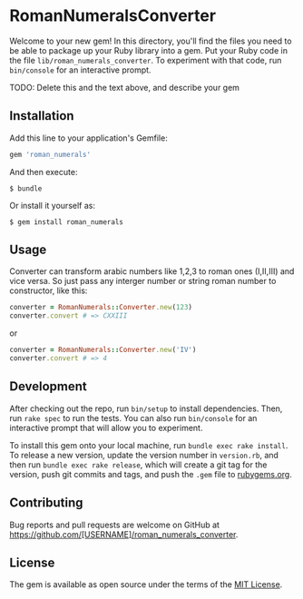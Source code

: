 # RomanNumeralsConverter

Welcome to your new gem! In this directory, you'll find the files you need to be able to package up your Ruby library into a gem. Put your Ruby code in the file `lib/roman_numerals_converter`. To experiment with that code, run `bin/console` for an interactive prompt.

TODO: Delete this and the text above, and describe your gem

## Installation

Add this line to your application's Gemfile:

```ruby
gem 'roman_numerals'
```

And then execute:

    $ bundle

Or install it yourself as:

    $ gem install roman_numerals

## Usage

Converter can transform arabic numbers like 1,2,3 to roman ones (I,II,III) and vice versa.
So just pass any interger number or string roman number to constructor, like this:

```ruby
converter = RomanNumerals::Converter.new(123)
converter.convert # => CXXIII
```

or

```ruby
converter = RomanNumerals::Converter.new('IV')
converter.convert # => 4
```

## Development

After checking out the repo, run `bin/setup` to install dependencies. Then, run `rake spec` to run the tests. You can also run `bin/console` for an interactive prompt that will allow you to experiment.

To install this gem onto your local machine, run `bundle exec rake install`. To release a new version, update the version number in `version.rb`, and then run `bundle exec rake release`, which will create a git tag for the version, push git commits and tags, and push the `.gem` file to [rubygems.org](https://rubygems.org).

## Contributing

Bug reports and pull requests are welcome on GitHub at https://github.com/[USERNAME]/roman_numerals_converter.


## License

The gem is available as open source under the terms of the [MIT License](http://opensource.org/licenses/MIT).

